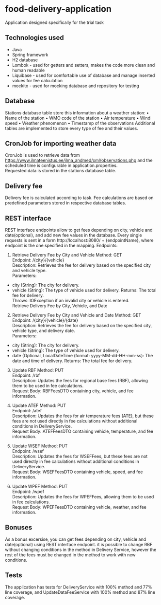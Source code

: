 # food-delivery-application
Application designed specifically for the trial task

## Technologies used
* Java
* Spring framework
* H2 database
* Lombok - used for getters and setters, makes the code more clean and human readable
* Liquibase - used for comfortable use of database and manage inserted values for fee calculation
* mockito - used for mocking database and repository for testing

## Database
Stations database table store this information about a weather station:
• Name of the station
• WMO code of the station
• Air temperature
• Wind speed
• Weather phenomenon
• Timestamp of the observations
Additional tables are implemented to store every type of fee and their values.


## CronJob for importing weather data
CronJob is used to retrieve data from https://www.ilmateenistus.ee/ilma_andmed/xml/observations.php and the scheduled time is configurable in application.properties. <br/>
Requested data is stored in the stations database table.

## Delivery fee
Delivery fee is calculated according to task. Fee calculations are based on predefined parameters stored in respective database tables.

## REST interface
REST interface endpoints allow to get fees depending on city, vehicle and date(optional), and add new fee values in the database.
Every single requests is sent in a form http://localhost:8080/ + {endpointName}, where endpoint is the one specified in the mapping.
Endpoints:

1. Retrieve Delivery Fee by City and Vehicle
Method: GET <br/>
Endpoint: /{city}/{vehicle} <br/>
Description: Retrieves the fee for delivery based on the specified city and vehicle type.<br/>
Parameters:<br/>
* city (String): The city for delivery.
* vehicle (String): The type of vehicle used for delivery.
Returns: The total fee for delivery.<br/>
Throws: IOException if an invalid city or vehicle is entered.<br/>
Retrieve Delivery Fee by City, Vehicle, and Date<br/>

2. Retrieve Delivery Fee by City and Vehicle and Date
Method: GET<br/>
Endpoint: /{city}/{vehicle}/{date}<br/>
Description: Retrieves the fee for delivery based on the specified city, vehicle type, and delivery date.<br/>
Parameters:
* city (String): The city for delivery.
* vehicle (String): The type of vehicle used for delivery.
* date (Optional, LocalDateTime (format: yyyy-MM-dd-HH-mm-ss): The date and time of delivery.
Returns: The total fee for delivery.<br/>

3. Update RBF
Method: PUT<br/>
Endpoint: /rbf<br/>
Description: Updates the fees for regional base fees (RBF), allowing them to be used in fee calculations.<br/>
Request Body: RBFFeesDTO containing city, vehicle, and fee information.<br/>

4. Update ATEF
Method: PUT<br/>
Endpoint: /atef<br/>
Description: Updates the fees for air temperature fees (ATE), but these fees are not used directly in fee calculations without additional conditions in DeliveryService.<br/>
Request Body: ATEFFeesDTO containing vehicle, temperature, and fee information.<br/>

5. Update WSEF
Method: PUT<br/>
Endpoint: /wsef<br/>
Description: Updates the fees for WSEFFees, but these fees are not used directly in fee calculations without additional conditions in DeliveryService.<br/>
Request Body: WSEFFeesDTO containing vehicle, speed, and fee information.<br/>

6. Update WPEF
Method: PUT<br/>
Endpoint: /wpef<br/>
Description: Updates the fees for WPEFFees, allowing them to be used in fee calculations.<br/>
Request Body: WPEFFeesDTO containing vehicle, weather, and fee information.<br/>

## Bonuses
As a bonus excersise, you can get fees depending on city, vehicle and date(optional) using REST interface endpoint.
it is possible to change RBF without changing conditions in the method in Delivery Service, however the rest of the fees must be changed in the method to work with new conditions. 

## Tests
The application has tests for DeliveryService with 100% method and 77% line coverage, and UpdateDataFeeService with 100% method and 87% line coverage. 

